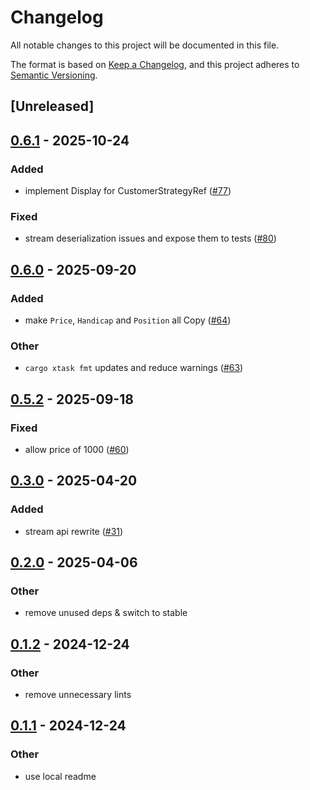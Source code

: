 # Changelog

All notable changes to this project will be documented in this file.

The format is based on [Keep a Changelog](https://keepachangelog.com/en/1.0.0/),
and this project adheres to [Semantic Versioning](https://semver.org/spec/v2.0.0.html).

## [Unreleased]

## [0.6.1](https://github.com/roberts-pumpurs/betfair-adapter-rs/compare/betfair-types-v0.6.0...betfair-types-v0.6.1) - 2025-10-24

### Added

- implement Display for CustomerStrategyRef ([#77](https://github.com/roberts-pumpurs/betfair-adapter-rs/pull/77))

### Fixed

- stream deserialization issues and expose them to tests ([#80](https://github.com/roberts-pumpurs/betfair-adapter-rs/pull/80))

## [0.6.0](https://github.com/roberts-pumpurs/betfair-adapter-rs/compare/betfair-types-v0.5.2...betfair-types-v0.6.0) - 2025-09-20

### Added

- make `Price`, `Handicap` and `Position` all Copy ([#64](https://github.com/roberts-pumpurs/betfair-adapter-rs/pull/64))

### Other

- `cargo xtask fmt` updates and reduce warnings ([#63](https://github.com/roberts-pumpurs/betfair-adapter-rs/pull/63))

## [0.5.2](https://github.com/roberts-pumpurs/betfair-adapter-rs/compare/betfair-types-v0.5.1...betfair-types-v0.5.2) - 2025-09-18

### Fixed

- allow price of 1000 ([#60](https://github.com/roberts-pumpurs/betfair-adapter-rs/pull/60))

## [0.3.0](https://github.com/roberts-pumpurs/betfair-adapter-rs/compare/betfair-types-v0.2.1...betfair-types-v0.3.0) - 2025-04-20

### Added

- stream api rewrite ([#31](https://github.com/roberts-pumpurs/betfair-adapter-rs/pull/31))

## [0.2.0](https://github.com/roberts-pumpurs/betfair-adapter-rs/compare/betfair-types-v0.1.2...betfair-types-v0.2.0) - 2025-04-06

### Other

- remove unused deps & switch to stable

## [0.1.2](https://github.com/roberts-pumpurs/betfair-adapter-rs/compare/betfair-types-v0.1.1...betfair-types-v0.1.2) - 2024-12-24

### Other

- remove unnecessary lints

## [0.1.1](https://github.com/roberts-pumpurs/betfair-adapter-rs/compare/betfair-types-v0.1.0...betfair-types-v0.1.1) - 2024-12-24

### Other

- use local readme
